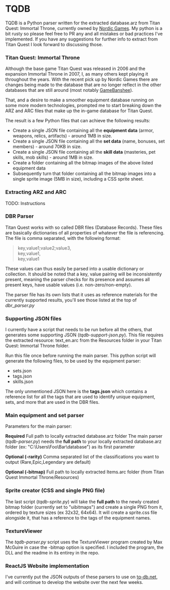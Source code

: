 # TQDB
TQDB is a Python parser written for the extracted database.arz from Titan Quest: Immortal Throne, currently owned by [Nordic Games][ng].
My python is a bit rusty so please feel free to PR any and all mistakes or bad practices I've implemented. If you have any suggestions 
for further info to extract from Titan Quest I look forward to discussing those. 

### Titan Quest: Immortal Throne
Although the base game Titan Quest was released in 2006 and the expansion Immortal Throne in 2007, I, as many others kept playing it throughout
the years. With the recent pick up by Nordic Games there are changes being made to the database that are no longer reflect in the other databases 
that are still around (most notably [GameBanshee][gb]).

That, and a desire to make a smoother equipment database running on some more modern technologies, prompted me to start breaking down the ARZ and ARC 
files that make up the in-game database for Titan Quest.

The result is a few Python files that can achieve the following results:
  - Create a single JSON file containing all the **equipment data** (armor, weapons, relics, artifacts) - around 1MB in size.
  - Create a single JSON file containing all the **set data** (name, bonuses, set members) - around 70KB in size.
  - Create a single JSON file containing all the **skill data** (masteries, pet skills, mob skills) - around 1MB in size.
  - Create a folder containing all the bitmap images of the above listed equipment data
  - Subsequently turn that folder containing all the bitmap images into a single sprite image (5MB in size), including a CSS sprite sheet.
  
### Extracting ARZ and ARC
TODO: Instructions
  
### DBR Parser
Titan Quest works with so called DBR files (Database Records). These files are basically dictionaries of all properties of whatever the file
is referencing. The file is comma separated, with the following format:

> key,value1;value2;value3,  
> key,value1,  
> key,value1

These values can thus easily be parsed into a usable dictionary or collection. It should be noted that a key, value pairing will be inconsistently present, 
meaning the parser checks for its presence and assumes all present keys, have usable values (i.e. non-zero/non-empty). 

The parser file has its own lists that it uses as reference materials for the currently supported results, you'll see those listed at the top of *dbr_parser.py*

### Supporting JSON files
I currently have a script that needs to be run before all the others, that generates some supporting JSON \(*tqdb-support-json.py*\). 
This file requires the extracted resource: text_en.arc from the Resources folder in your Titan Quest: Immortal Throne folder. 

Run this file once before running the main parser. This python script will generate the following files, to be used by the equipment parser:
  - sets.json
  - tags.json
  - skills.json
 
The only unmentioned JSON here is the **tags.json** which contains a reference list for all the tags that are used to identify unique equipment, sets, and more
that are used in the DBR files.

### Main equipment and set parser
Parameters for the main parser:

**Required** Full path to locally extracted database.arz folder
The main parser (*tqdb-parser.py*) needs the **full path** to your locally extracted database.arz folder (ex: "C:\Users\Foo\Bar\database") as its first parameter

**Optional (-rarity)** Comma separated list of the classifications you want to output (Rare,Epic,Legendary are default)

**Optional (-bitmap)** Full path to locally extracted Items.arc folder (from Titan Quest Immortal Throne/Resources) 

### Sprite creator (CSS and single PNG file)
The last script (*tqdb-sprite.py*) will take the **full path** to the newly created bitmap folder (currently set to "uibitmaps") and create a single
PNG from it, ordered by texture sizes (ex 32x32, 64x64). It will create a sprite.css file alongside it, that has a reference to the tags of the equipment names.

### TextureViewer
The *tqdb-parser.py* script uses the TextureViewer program created by Max McGuire in case the -bitmap option is specified. I included the program, the DLL and the
readme in its entirey in the repo.

### ReactJS Website implementation
I've currently put the JSON outputs of these parsers to use on [tq-db.net][tqdb], and will continue to develop the website over the next few weeks.

[ng]: <http://www.nordicgames.at/index.php/product/titan_quest_gold_edition>
[gb]: <http://www.gamebanshee.com/titanquest/>
[tqdb]: <http://www.tq-db.net>
